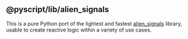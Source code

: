 ## @pyscript/lib/alien_signals

This is a pure Python port of the lightest and fastest [alien_signals](https://github.com/stackblitz/alien-signals) library, usable to create reactive logic within a variety of use cases.
